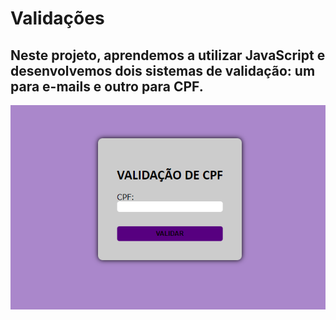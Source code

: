 # Validações
##  Neste projeto, aprendemos a utilizar JavaScript e desenvolvemos dois sistemas de validação: um para e-mails e outro para CPF.

![](cpfimg.png)